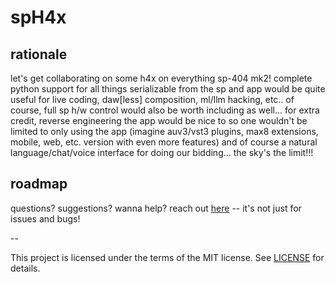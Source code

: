 # spH4x

## rationale

let's get collaborating on some h4x on everything sp-404 mk2! complete python support for all things serializable from the sp and app would be quite useful for live coding, daw[less] composition, ml/llm hacking, etc.. of course, full sp h/w control would also be worth including as well... for extra credit, reverse engineering the app would be nice to so one wouldn't be limited to only using the app (imagine auv3/vst3 plugins, max8 extensions, mobile, web, etc. version with even more features) and of course a natural language/chat/voice interface for doing our bidding... the sky's the limit!!!

## roadmap


questions? suggestions? wanna help? reach out [here](https://github.com/dirkleas/spH4x/issues) -- it's not just for issues and bugs!

--

This project is licensed under the terms of the MIT license. See [LICENSE](LICENSE) for details.
